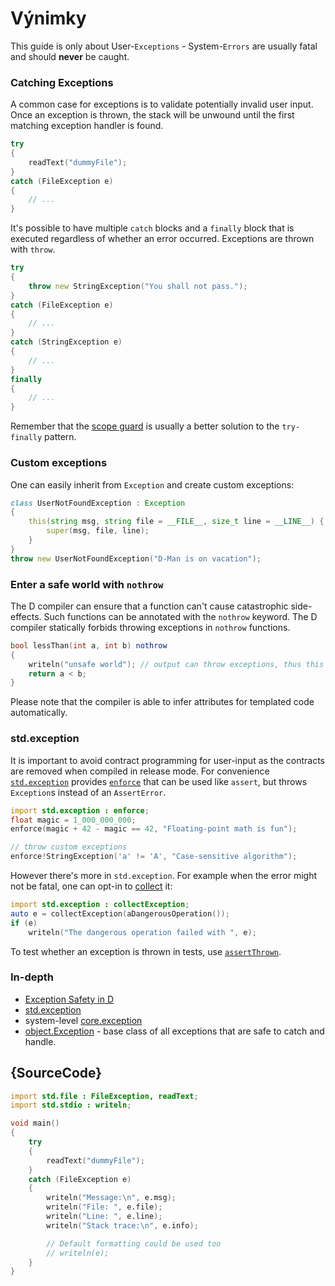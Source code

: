 # Výnimky

This guide is only about User-`Exceptions` - System-`Errors` are usually fatal
and should __never__ be caught.

### Catching Exceptions

A common case for exceptions is to validate potentially invalid user input.
Once an exception is thrown, the stack will be unwound until the first matching exception
handler is found.

```d
try
{
    readText("dummyFile");
}
catch (FileException e)
{
    // ...
}
```

It's possible to have multiple `catch` blocks and a `finally` block that is executed
regardless of whether an error occurred. Exceptions are thrown with `throw`.

```d
try
{
    throw new StringException("You shall not pass.");
}
catch (FileException e)
{
    // ...
}
catch (StringException e)
{
    // ...
}
finally
{
    // ...
}
```

Remember that the [scope guard](gems/scope-guards) is usually a better solution to the `try-finally`
pattern.

### Custom exceptions

One can easily inherit from `Exception` and create custom exceptions:

```d
class UserNotFoundException : Exception
{
    this(string msg, string file = __FILE__, size_t line = __LINE__) {
        super(msg, file, line);
    }
}
throw new UserNotFoundException("D-Man is on vacation");
```

### Enter a safe world with `nothrow`

The D compiler can ensure that a function can't cause catastrophic side-effects.
Such functions can be annotated with the `nothrow` keyword. The D compiler
statically forbids throwing exceptions in `nothrow` functions.

```d
bool lessThan(int a, int b) nothrow
{
    writeln("unsafe world"); // output can throw exceptions, thus this is forbidden
    return a < b;
}
```

Please note that the compiler is able to infer attributes for templated code
automatically.

### std.exception

It is important to avoid contract programming for user-input as the contracts
are removed when compiled in release mode. For convenience
[`std.exception`](https://dlang.org/phobos/std_exception.html) provides
[`enforce`](https://dlang.org/phobos/std_exception.html#enforce)
that can be used like `assert`, but throws `Exception`s
instead of an `AssertError`.

```d
import std.exception : enforce;
float magic = 1_000_000_000;
enforce(magic + 42 - magic == 42, "Floating-point math is fun");

// throw custom exceptions
enforce!StringException('a' != 'A', "Case-sensitive algorithm");
```

However there's more in `std.exception`. For example when the error might not be
fatal, one can opt-in to
[collect](https://dlang.org/phobos/std_exception.html#collectException) it:

```d
import std.exception : collectException;
auto e = collectException(aDangerousOperation());
if (e)
    writeln("The dangerous operation failed with ", e);
```

To test whether an exception is thrown in tests, use [`assertThrown`](https://dlang.org/phobos/std_exception.html#assertThrown).

### In-depth

- [Exception Safety in D](https://dlang.org/exception-safe.html)
- [std.exception](https://dlang.org/phobos/std_exception.html)
- system-level [core.exception](https://dlang.org/phobos/core_exception.html)
- [object.Exception](https://dlang.org/library/object/exception.html) - base class of all exceptions that are safe to catch and handle.

## {SourceCode}

```d
import std.file : FileException, readText;
import std.stdio : writeln;

void main()
{
    try
    {
        readText("dummyFile");
    }
    catch (FileException e)
    {
        writeln("Message:\n", e.msg);
        writeln("File: ", e.file);
        writeln("Line: ", e.line);
        writeln("Stack trace:\n", e.info);

        // Default formatting could be used too
        // writeln(e);
    }
}
```
